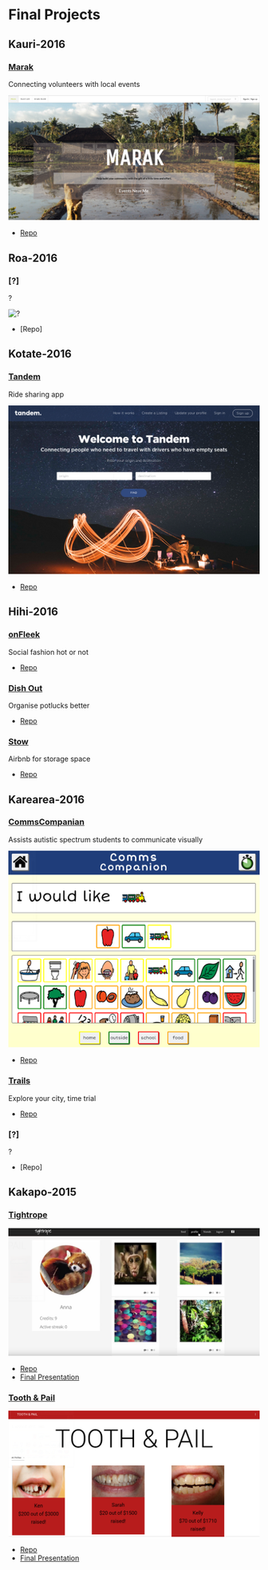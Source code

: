 # Final Projects

Kauri-2016
------------

### [Marak](https://www.marak.nz)

Connecting volunteers with local events

![](images/marak.png)

* [Repo](https://github.com/kauri-2016/marak)


Roa-2016
----------

### [?]

?

![?]()

* [Repo]


Kotate-2016
-----------

### [Tandem](https://github.com/Tandem-NZ/tandem)

Ride sharing app

![](images/tandem.png)

* [Repo](https://github.com/Tandem-NZ/tandem)


Hihi-2016
---------

### [onFleek](https://github.com/andrew-travis-wadman/TBD)

Social fashion hot or not 

* [Repo](https://github.com/andrew-travis-wadman/TBD)


### [Dish Out](https://github.com/James-Sangalli/DishOut)

Organise potlucks better

* [Repo](https://github.com/James-Sangalli/DishOut)


### [Stow](https://github.com/rawad-alawar/stow) 

Airbnb for storage space

* [Repo](https://github.com/rawad-alawar/stow)
 

Karearea-2016
-------------

### [CommsCompanian](https://github.com/melissa-c/Comms)

Assists autistic spectrum students to communicate visually

![](images/comms_companion.png)

* [Repo](https://github.com/melissa-c/Comms)


### [Trails](https://github.com/danieldelacruz01/trails)

Explore your city, time trial

* [Repo](https://github.com/danieldelacruz01/trails)


### [?]

?

* [Repo]


Kakapo-2015
-----------

### [Tightrope](https://github.com/kakapo2016-projects/tightrope)

![](images/tightrope.png)

* [Repo](https://github.com/kakapo2016-projects/tightrope)
* [Final Presentation](https://www.youtube.com/watch?v=E8keq_d2u6U&feature=youtu.be)


### [Tooth & Pail](http://toothandpail.herokuapp.com/)

![](images/tooth_and_pail.png)

* [Repo](https://github.com/kakapo2016-projects/tooth-and-pail)
* [Final Presentation](https://www.youtube.com/watch?v=6amWNhbr9Hk&feature=youtu.be)

